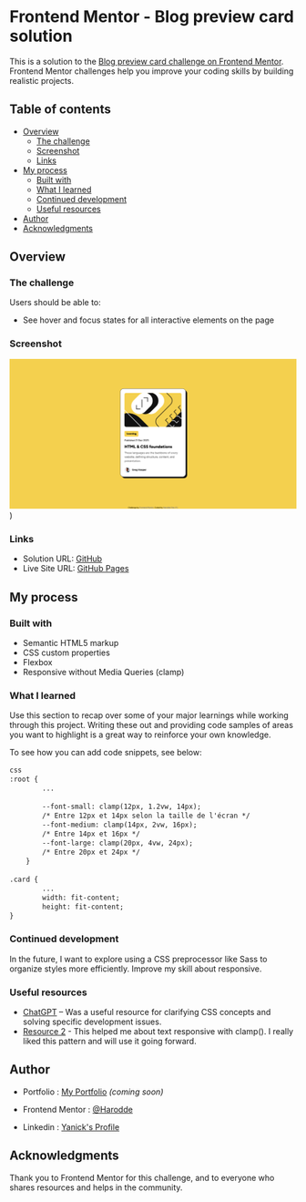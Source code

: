 # Frontend Mentor - Blog preview card solution

This is a solution to the [Blog preview card challenge on Frontend Mentor](https://www.frontendmentor.io/challenges/blog-preview-card-ckPaj01IcS). Frontend Mentor challenges help you improve your coding skills by building realistic projects. 

## Table of contents

- [Overview](#overview)
  - [The challenge](#the-challenge)
  - [Screenshot](#screenshot)
  - [Links](#links)
- [My process](#my-process)
  - [Built with](#built-with)
  - [What I learned](#what-i-learned)
  - [Continued development](#continued-development)
  - [Useful resources](#useful-resources)
- [Author](#author)
- [Acknowledgments](#acknowledgments)

## Overview

### The challenge

Users should be able to:

- See hover and focus states for all interactive elements on the page

### Screenshot

![Blog preview card](./screenshot.jpg))

### Links

- Solution URL: [GitHub](https://github.com/Harodde/FEM-blog-preview-card)
- Live Site URL: [GitHub Pages](https://harodde.github.io/FEM-blog-preview-card/)

## My process

### Built with

- Semantic HTML5 markup
- CSS custom properties 
- Flexbox
- Responsive without Media Queries (clamp)

### What I learned

Use this section to recap over some of your major learnings while working through this project. Writing these out and providing code samples of areas you want to highlight is a great way to reinforce your own knowledge.

To see how you can add code snippets, see below:

```
css
:root {
		...
		
        --font-small: clamp(12px, 1.2vw, 14px);
        /* Entre 12px et 14px selon la taille de l'écran */
        --font-medium: clamp(14px, 2vw, 16px);
        /* Entre 14px et 16px */
        --font-large: clamp(20px, 4vw, 24px);
        /* Entre 20px et 24px */
    }

.card {
		...
		width: fit-content;
		height: fit-content;
}

```

### Continued development

In the future, I want to explore using a CSS preprocessor like Sass to organize styles more efficiently. Improve my skill about responsive.

### Useful resources

- [ChatGPT](https://chat.openai.com) – Was a useful resource for clarifying CSS concepts and solving specific development issues.
- [Resource 2](https://developer.mozilla.org/en-US/docs/Web/CSS/clamp) - This helped me about text responsive with clamp(). I really liked this pattern and will use it going forward.

## Author

- Portfolio : [My Portfolio](https://votre-portfolio.com) *(coming soon)*

- Frontend Mentor : [@Harodde](https://www.frontendmentor.io/profile/Harodde)
- Linkedin : [Yanick's Profile](https://www.linkedin.com/in/ypernet-1a2b3c4d/)

## Acknowledgments

Thank you to Frontend Mentor for this challenge, and to everyone who shares resources and helps in the community.
